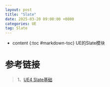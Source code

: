 ```yaml
---
layout: post
title: "Slate"
date: 2025-03-20 09:00:00 +0800 
categories: UE
tag: Slate
---
```

* content
{:toc #markdown-toc}
UE的Slate模块

<!-- more -->

# 参考链接

> 1、[UE4 Slate基础](https://zhuanlan.zhihu.com/p/692551733)
>
> 
